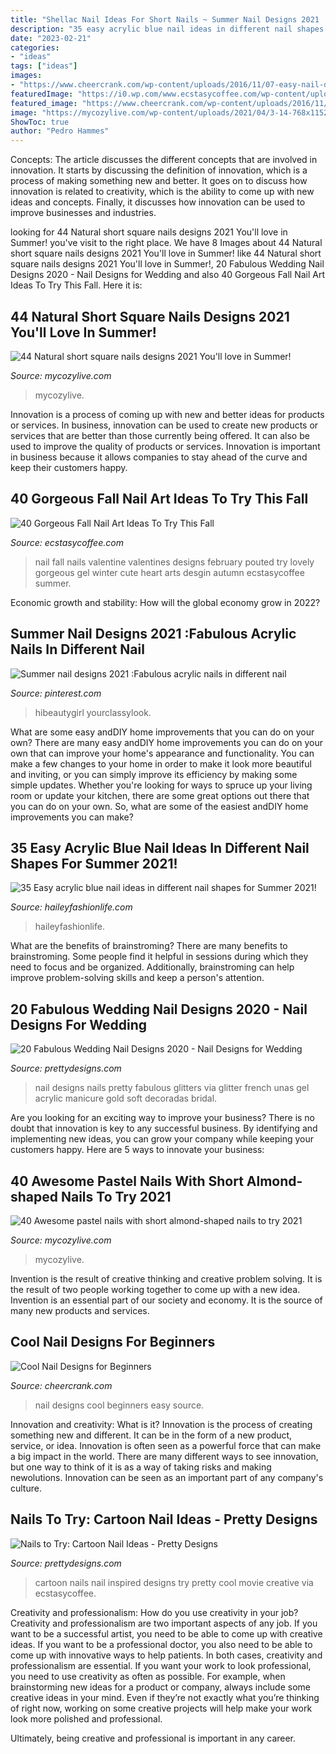 ```yaml
---
title: "Shellac Nail Ideas For Short Nails ~ Summer Nail Designs 2021 :fabulous Acrylic Nails In Different Nail"
description: "35 easy acrylic blue nail ideas in different nail shapes for summer 2021!"
date: "2023-02-21"
categories:
- "ideas"
tags: ["ideas"]
images:
- "https://www.cheercrank.com/wp-content/uploads/2016/11/07-easy-nail-designs-beginners.jpg"
featuredImage: "https://i0.wp.com/www.ecstasycoffee.com/wp-content/uploads/2016/09/Fall-Nail-Art-Idea.jpg"
featured_image: "https://www.cheercrank.com/wp-content/uploads/2016/11/07-easy-nail-designs-beginners.jpg"
image: "https://mycozylive.com/wp-content/uploads/2021/04/3-14-768x1152.jpg"
ShowToc: true
author: "Pedro Hammes"
---
```



Concepts:
The article discusses the different concepts that are involved in innovation. It starts by discussing the definition of innovation, which is a process of making something new and better. It goes on to discuss how innovation is related to creativity, which is the ability to come up with new ideas and concepts. Finally, it discusses how innovation can be used to improve businesses and industries.

	

		
looking for 44 Natural short square nails designs 2021 You&#039;ll love in Summer! you've visit to the right place. We have 8 Images about 44 Natural short square nails designs 2021 You&#039;ll love in Summer! like 44 Natural short square nails designs 2021 You&#039;ll love in Summer!, 20 Fabulous Wedding Nail Designs 2020 - Nail Designs for Wedding and also 40 Gorgeous Fall Nail Art Ideas To Try This Fall. Here it is:
		
    
## 44 Natural Short Square Nails Designs 2021 You&#039;ll Love In Summer!

<img loading=lazy src="https://mycozylive.com/wp-content/uploads/2021/04/3-14-768x1152.jpg" onerror="this.onerror=null;this.src='https://tse4.mm.bing.net/th?id=OIP.8MukX7QCz-WzameIetLaWAHaLH&amp;pid=15.1';" alt="44 Natural short square nails designs 2021 You&#039;ll love in Summer!">

_Source: mycozylive.com_

>mycozylive. 

	

Innovation is a process of coming up with new and better ideas for products or services. In business, innovation can be used to create new products or services that are better than those currently being offered. It can also be used to improve the quality of products or services. Innovation is important in business because it allows companies to stay ahead of the curve and keep their customers happy.

    
## 40 Gorgeous Fall Nail Art Ideas To Try This Fall

<img loading=lazy src="https://i0.wp.com/www.ecstasycoffee.com/wp-content/uploads/2016/09/Fall-Nail-Art-Idea.jpg" onerror="this.onerror=null;this.src='https://tse4.mm.bing.net/th?id=OIP.1A-vdxllfIjJuCMLymknwgHaNJ&amp;pid=15.1';" alt="40 Gorgeous Fall Nail Art Ideas To Try This Fall">

_Source: ecstasycoffee.com_

>nail fall nails valentine valentines designs february pouted try lovely gorgeous gel winter cute heart arts desgin autumn ecstasycoffee summer. 

	

Economic growth and stability: How will the global economy grow in 2022?
 

    
## Summer Nail Designs 2021 :Fabulous Acrylic Nails In Different Nail

<img loading=lazy src="https://i.pinimg.com/736x/6d/8b/ee/6d8beee8f804abece8993d5d9b4613e1.jpg" onerror="this.onerror=null;this.src='https://tse3.mm.bing.net/th?id=OIP._RptMb6yUvvTlIXE5PVG2QHaKo&amp;pid=15.1';" alt="Summer nail designs 2021 :Fabulous acrylic nails in different nail">

_Source: pinterest.com_

>hibeautygirl yourclassylook. 

	

What are some easy andDIY home improvements that you can do on your own?
There are many easy andDIY home improvements you can do on your own that can improve your home's appearance and functionality. You can make a few changes to your home in order to make it look more beautiful and inviting, or you can simply improve its efficiency by making some simple updates. Whether you're looking for ways to spruce up your living room or update your kitchen, there are some great options out there that you can do on your own. So, what are some of the easiest andDIY home improvements you can make?

    
## 35 Easy Acrylic Blue Nail Ideas In Different Nail Shapes For Summer 2021!

<img loading=lazy src="https://haileyfashionlife.com/wp-content/uploads/2021/04/14-4-768x1152.jpg" onerror="this.onerror=null;this.src='https://tse2.mm.bing.net/th?id=OIP.qLqQAah_01-vDMb2s8N4CQHaLH&amp;pid=15.1';" alt="35 Easy acrylic blue nail ideas in different nail shapes for Summer 2021!">

_Source: haileyfashionlife.com_

>haileyfashionlife. 

	

What are the benefits of brainstroming?
There are many benefits to brainstroming. Some people find it helpful in sessions during which they need to focus and be organized. Additionally, brainstroming can help improve problem-solving skills and keep a person's attention.

    
## 20 Fabulous Wedding Nail Designs 2020 - Nail Designs For Wedding

<img loading=lazy src="http://www.prettydesigns.com/wp-content/uploads/2014/07/Beautiful-Wedding-Nail-With-Glitters.jpg" onerror="this.onerror=null;this.src='https://tse4.mm.bing.net/th?id=OIP.giXHYxmnvfpaLpqvCRlPxwHaNU&amp;pid=15.1';" alt="20 Fabulous Wedding Nail Designs 2020 - Nail Designs for Wedding">

_Source: prettydesigns.com_

>nail designs nails pretty fabulous glitters via glitter french unas gel acrylic manicure gold soft decoradas bridal. 

	

Are you looking for an exciting way to improve your business? There is no doubt that innovation is key to any successful business. By identifying and implementing new ideas, you can grow your company while keeping your customers happy. Here are 5 ways to innovate your business: 

    
## 40 Awesome Pastel Nails With Short Almond-shaped Nails To Try 2021

<img loading=lazy src="https://mycozylive.com/wp-content/uploads/2021/04/34-1.jpg" onerror="this.onerror=null;this.src='https://tse2.mm.bing.net/th?id=OIP.b6iiOIN5SlvDLL0lnA2FnwHaLH&amp;pid=15.1';" alt="40 Awesome pastel nails with short almond-shaped nails to try 2021">

_Source: mycozylive.com_

>mycozylive. 

	

Invention is the result of creative thinking and creative problem solving. It is the result of two people working together to come up with a new idea. Invention is an essential part of our society and economy. It is the source of many new products and services.

    
## Cool Nail Designs For Beginners

<img loading=lazy src="https://www.cheercrank.com/wp-content/uploads/2016/11/07-easy-nail-designs-beginners.jpg" onerror="this.onerror=null;this.src='https://tse3.mm.bing.net/th?id=OIP.qPR9OQk-MkoPxaRyk276UgHaJ4&amp;pid=15.1';" alt="Cool Nail Designs for Beginners">

_Source: cheercrank.com_

>nail designs cool beginners easy source. 

	

Innovation and creativity: What is it?
Innovation is the process of creating something new and different. It can be in the form of a new product, service, or idea. Innovation is often seen as a powerful force that can make a big impact in the world. There are many different ways to see innovation, but one way to think of it is as a way of taking risks and making newolutions. Innovation can be seen as an important part of any company's culture.

    
## Nails To Try: Cartoon Nail Ideas - Pretty Designs

<img loading=lazy src="http://www.prettydesigns.com/wp-content/uploads/2014/05/Cartoon-Nails.jpg" onerror="this.onerror=null;this.src='https://tse1.mm.bing.net/th?id=OIP.OffzUgzyuRjDXz-5msundgHaJ4&amp;pid=15.1';" alt="Nails to Try: Cartoon Nail Ideas - Pretty Designs">

_Source: prettydesigns.com_

>cartoon nails nail inspired designs try pretty cool movie creative via ecstasycoffee. 

	

Creativity and professionalism: How do you use creativity in your job?
Creativity and professionalism are two important aspects of any job. If you want to be a successful artist, you need to be able to come up with creative ideas. If you want to be a professional doctor, you also need to be able to come up with innovative ways to help patients. In both cases, creativity and professionalism are essential.
If you want your work to look professional, you need to use creativity as often as possible. For example, when brainstorming new ideas for a product or company, always include some creative ideas in your mind. Even if they’re not exactly what you’re thinking of right now, working on some creative projects will help make your work look more polished and professional.

Ultimately, being creative and professional is important in any career.

